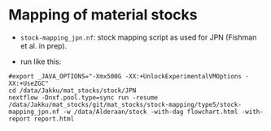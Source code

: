 # Mapping of material stocks

- ``stock-mapping_jpn.nf``: stock mapping script as used for JPN (Fishman et al. in prep).

- run like this: 

```
#export _JAVA_OPTIONS="-Xmx500G -XX:+UnlockExperimentalVMOptions -XX:+UseZGC"
cd /data/Jakku/mat_stocks/stock/JPN
nextflow -Dnxf.pool.type=sync run -resume /data/Jakku/mat_stocks/git/mat_stocks/stock-mapping/type5/stock-mapping_jpn.nf -w /data/Alderaan/stock -with-dag flowchart.html -with-report report.html
```
